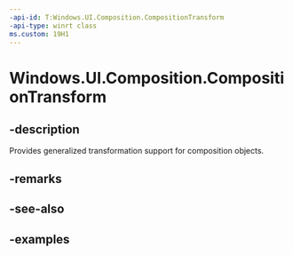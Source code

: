```yaml
---
-api-id: T:Windows.UI.Composition.CompositionTransform
-api-type: winrt class
ms.custom: 19H1
---
```


<!-- Class syntax.
public class CompositionTransform : CompositionObject, CompositionObject
-->

# Windows.UI.Composition.CompositionTransform

## -description

Provides generalized transformation support for composition objects.



## -remarks

## -see-also

## -examples

